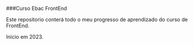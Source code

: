 ###Curso Ebac FrontEnd

Este repositorio conterá todo o meu progresso de aprendizado do curso de FrontEnd.

Inicio em 2023.